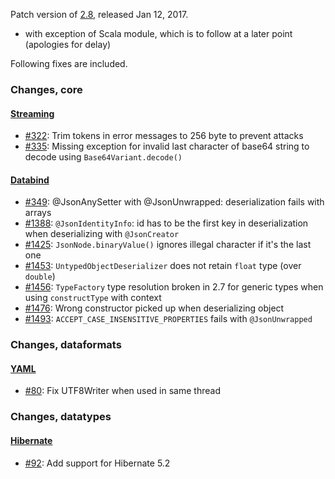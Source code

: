 Patch version of [2.8](Jackson-Release-2.8), released Jan 12, 2017.

* with exception of Scala module, which is to follow at a later point (apologies for delay)

Following fixes are included.

### Changes, core

#### [Streaming](../../jackson-core)

* [#322](../../jackson-core/issues/322): Trim tokens in error messages to 256 byte to prevent attacks
* [#335](../../jackson-core/issues/335): Missing exception for invalid last character of base64 string to decode using `Base64Variant.decode()`

#### [Databind](../../jackson-databind/)

* [#349](../../jackson-databind/issues/349): @JsonAnySetter with @JsonUnwrapped: deserialization fails with arrays
* [#1388](../../jackson-databind/issues/1388): `@JsonIdentityInfo`: id has to be the first key in deserialization when deserializing with `@JsonCreator`
* [#1425](../../jackson-databind/issues/1425): `JsonNode.binaryValue()` ignores illegal character if it's the last one
* [#1453](../../jackson-databind/issues/1453): `UntypedObjectDeserializer` does not retain `float` type (over `double`)
* [#1456](../../jackson-databind/issues/1456): `TypeFactory` type resolution broken in 2.7 for generic types when using `constructType` with context
* [#1476](../../jackson-databind/issues/1476): Wrong constructor picked up when deserializing object
* [#1493](../../jackson-databind/issues/1493): `ACCEPT_CASE_INSENSITIVE_PROPERTIES` fails with `@JsonUnwrapped`

### Changes, dataformats

#### [YAML](../../jackson-dataformat-yaml)

* [#80](../../jackson-dataformat-yaml/issues/80): Fix UTF8Writer when used in same thread

### Changes, datatypes

#### [Hibernate](../../jackson-datatype-hibernate)

* [#92](../../jackson-datatype-hibernate/issues/92): Add support for Hibernate 5.2
